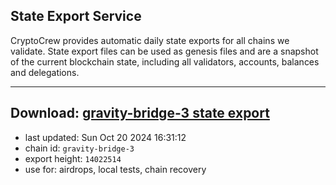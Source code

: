 ## State Export Service
CryptoCrew provides automatic daily state exports for all chains we validate. State export files can be used as genesis files and are a snapshot of the current blockchain state, including all validators, accounts, balances and delegations.

---
**Download: [gravity-bridge-3 state export](https://dl-eu2.ccvalidators.com/SERVICE/gravitybridge/gravity-bridge-3_export_14022514.json)**
---

- last updated: Sun Oct 20 2024 16:31:12
- chain id: `gravity-bridge-3`
- export height: `14022514`
- use for: airdrops, local tests, chain recovery
